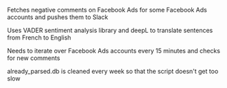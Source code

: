 Fetches negative comments on Facebook Ads for some Facebook Ads accounts and pushes them to Slack

Uses VADER sentiment analysis library and deepL to translate sentences from French to English

Needs to iterate over Facebook Ads accounts every 15 minutes and checks for new comments

already_parsed.db is cleaned every week so that the script doesn't get too slow